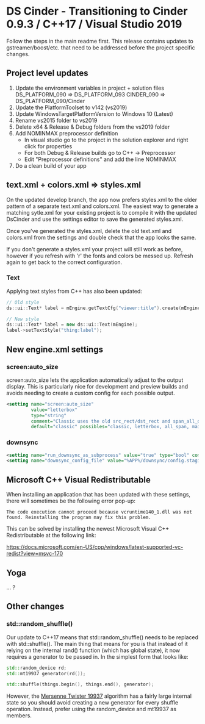 # DS Cinder - Transitioning to Cinder 0.9.3 / C++17 / Visual Studio 2019

Follow the steps in the main readme first. This release contains updates to gstreamer/boost/etc. that need to be
addressed before the project specific changes.

## Project level updates

1. Update the environment variables in project + solution files
    DS_PLATFORM_090 => DS_PLATFORM_093
    CINDER_090 => DS_PLATFORM_090/Cinder
2. Update the PlatformToolset to v142 (vs2019)
3. Update WindowsTargetPlatformVersion to Windows 10 (Latest)
4. Rename vs2015 folder to vs2019
5. Delete x64 & Release & Debug folders from the vs2019 folder
6. Add NOMINMAX preprocessor definition
    - In visual studio go to the project in the solution explorer and right click for properties
    - For both Debug & Release builds go to C++ -> Preprocessor
    - Edit "Preprocessor definitions" and add the line NOMINMAX
7. Do a clean build of your app

## text.xml + colors.xml => styles.xml
On the updated develop branch, the app now prefers styles.xml to the older pattern of a separate text.xml and
colors.xml. The easiest way to generate a matching sytle.xml for your existing project is to compile it with the updated
DsCinder and use the settings editor to save the generated styles.xml.

Once you've generated the styles.xml, delete the old text.xml and colors.xml from the settings and double check that the
app looks the same. 

If you don't generate a styles.xml your project will still work as before, however if you refresh with 'r' the fonts and
colors be messed up. Refresh again to get back to the correct configuration.

### Text
Applying text styles from C++ has also been updated:
```cpp
// Old style
ds::ui::Text* label = mEngine.getTextCfg("viewer:title").create(mEngine, mTrayHolder);

// New style
ds::ui::Text* label = new ds::ui::Text(mEngine);
label->setTextStyle("thing:label");
```

## New engine.xml settings
### screen:auto_size
screen:auto_size lets the application automatically adjust to the output display. This is particularly nice for
development and preview builds and avoids needing to create a custom config for each possible output.
```xml
<setting name="screen:auto_size"
         value="letterbox"
         type="string"
         comment="Classic uses the old src_rect/dst_rect and span_all_displays; letterbox will letterbox to your main monitor; all_span spans all displays; main_span fills the main display. letterbox requires having a world size set." 
         default="classic" possibles="classic, letterbox, all_span, main_span"/>
```

### downsync
```xml
<setting name="run_downsync_as_subprocess" value="true" type="bool" comment="Will Attempt to run downsync from the %APP%/downsync folder" default="true"/>
<setting name="downsync_config_file" value="%APP%/downsync/config.staging.json5" type="string" comment="Downsync with attempt to use this config when run as a subprocess" default="true"/>
```

## Microsoft C++ Visual Redistributable

When installing an application that has been updated with these settings, there will sometimes be the following error pop-up:
```
The code execution cannot proceed because vcruntime140_1.dll was not found. Reinstalling the program may fix this problem.
```

This can be solved by installing the newest Microsoft Visual C++ Redistributable at the following link:

https://docs.microsoft.com/en-US/cpp/windows/latest-supported-vc-redist?view=msvc-170

## Yoga
... ?

## Other changes
### std::random_shuffle()
Our update to C++17 means that std::random_shuffle() needs to be replaced with std::shuffle(). The main thing that means
for you is that instead of it relying on the internal rand() function (which has global state), it now requires a
generator to be passed in. In the simplest form that looks like:
```cpp
std::random_device rd;
std::mt19937 generator(rd());

std::shuffle(things.begin(), things.end(), generator);
```
However, the [Mersenne Twister 19937](https://www.cplusplus.com/reference/random/mt19937/) algorithm has a fairly large
internal state so you should avoid creating a new generator for every shuffle operation. Instead, prefer using the
random_device and mt19937 as members.
